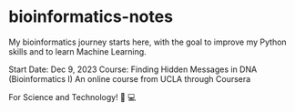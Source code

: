 # bioinformatics-notes

My bioinformatics journey starts here, with the goal to improve my Python skills and to learn Machine Learning. 

Start Date: Dec 9, 2023
Course: Finding Hidden Messages in DNA (Bioinformatics I) 
An online course from UCLA through Coursera

For Science and Technology! 🧬 💻
